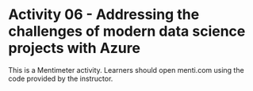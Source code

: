 # Activity 06 - Addressing the challenges of modern data science projects with Azure

This is a Mentimeter activity. Learners should open menti.com using the code provided by the instructor.
